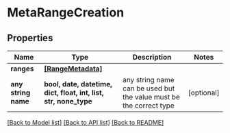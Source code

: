 # MetaRangeCreation


## Properties
Name | Type | Description | Notes
------------ | ------------- | ------------- | -------------
**ranges** | [**[RangeMetadata]**](RangeMetadata.md) |  | 
**any string name** | **bool, date, datetime, dict, float, int, list, str, none_type** | any string name can be used but the value must be the correct type | [optional]

[[Back to Model list]](../README.md#documentation-for-models) [[Back to API list]](../README.md#documentation-for-api-endpoints) [[Back to README]](../README.md)


